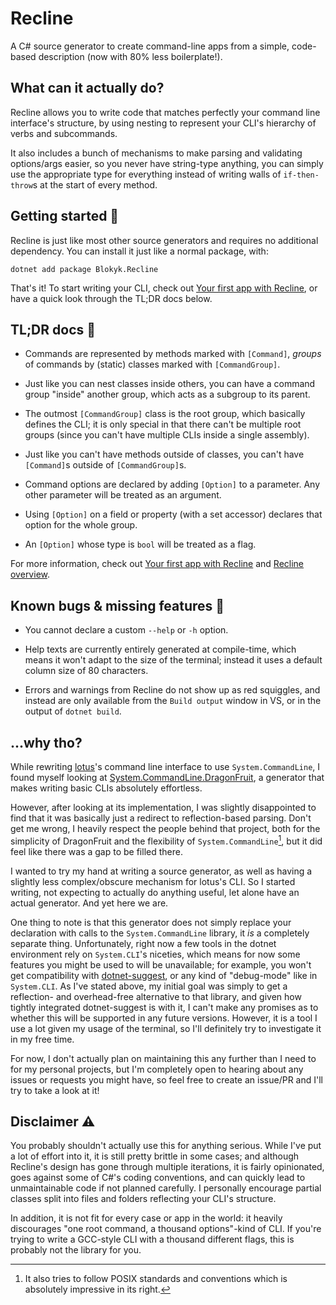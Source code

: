 # Recline

A C# source generator to create command-line apps from a simple, code-based description (now with 80% less boilerplate!).

## What can it actually do?

Recline allows you to write code that matches perfectly your command line interface's structure, by using nesting to represent your CLI's hierarchy of verbs and subcommands.

It also includes a bunch of mechanisms to make parsing and validating options/args easier, so you never have string-type anything, you can simply use the appropriate type for everything instead of writing walls of `if-then-throw`s at the start of every method.

## Getting started 🚀

Recline is just like most other source generators and requires no additional dependency. You can install it just like a normal package, with:

```shell
dotnet add package Blokyk.Recline
```

That's it! To start writing your CLI, check out [Your first app with Recline](docs/../Your%20first%20app%20with%20Recline.md), or have a quick look through the TL;DR docs below.

## TL;DR docs 📖

- Commands are represented by methods marked with `[Command]`, *groups* of commands by (static) classes marked with `[CommandGroup]`.

- Just like you can nest classes inside others, you can have a command group "inside" another group, which acts as a subgroup to its parent.

- The outmost `[CommandGroup]` class is the root group, which basically defines the CLI; it is only special in that there can't be multiple root groups (since you can't have multiple CLIs inside a single assembly).

- Just like you can't have methods outside of classes, you can't have `[Command]`s outside of `[CommandGroup]`s.

- Command options are declared by adding `[Option]` to a parameter. Any other parameter will be treated as an argument.

- Using `[Option]` on a field or property (with a set accessor) declares that option for the whole group.

- An `[Option]` whose type is `bool` will be treated as a flag.

For more information, check out [Your first app with Recline](docs/Your-first-app-with-Recline.md) and [Recline overview](docs/Recline-overview.md).

## Known bugs & missing features 🐛

- You cannot declare a custom `--help` or `-h` option.

- Help texts are currently entirely generated at compile-time, which means it won't adapt to the size of the terminal; instead it uses a default column size of 80 characters.

- Errors and warnings from Recline do not show up as red squiggles, and instead are only available from the `Build output` window in VS, or in the output of `dotnet build`.

## ...why tho?

While rewriting [lotus](https://github.com/lotuslang/lotus)'s command line interface to use `System.CommandLine`, I found myself looking at [System.CommandLine.DragonFruit](https://github.com/dotnet/command-line-api/blob/main/docs/DragonFruit-overview.md), a generator that makes writing basic CLIs absolutely effortless.

However, after looking at its implementation, I was slightly disappointed to find that it was basically just a redirect to reflection-based parsing. Don't get me wrong, I heavily respect the people behind that project, both for the simplicity of DragonFruit and the flexibility of `System.CommandLine`[^1], but it did feel like there was a gap to be filled there.

[^1]: It also tries to follow POSIX standards and conventions which is absolutely impressive in its right.

I wanted to try my hand at writing a source generator, as well as having a slightly less complex/obscure mechanism for lotus's CLI. So I started writing, not expecting to actually do anything useful, let alone have an actual generator. And yet here we are.

One thing to note is that this generator does not simply replace your declaration with calls to the `System.CommandLine` library, it *is* a completely separate thing. Unfortunately, right now a few tools in the dotnet environment rely on `System.CLI`'s niceties, which means for now some features you might be used to will be unavailable; for example, you won't get compatibility with [dotnet-suggest](https://github.com/dotnet/command-line-api/blob/main/docs/dotnet-suggest.md), or any kind of "debug-mode" like in `System.CLI`. As I've stated above, my initial goal was simply to get a reflection- and overhead-free alternative to that library, and given how tightly integrated dotnet-suggest is with it, I can't make any promises as to whether this will be supported in any future versions. However, it is a tool I use a lot given my usage of the terminal, so I'll definitely try to investigate it in my free time.

For now, I don't actually plan on maintaining this any further than I need to for my personal projects, but I'm completely open to hearing about any issues or requests you might have, so feel free to create an issue/PR and I'll try to take a look at it!

## Disclaimer ⚠️

You probably shouldn't actually use this for anything serious. While I've put a lot of effort into it, it is still pretty brittle in some cases; and although Recline's design has gone through multiple iterations, it is fairly opinionated, goes against some of C#'s coding conventions, and can quickly lead to unmaintainable code if not planned carefully. I personally encourage partial classes split into files and folders reflecting your CLI's structure.

In addition, it is not fit for every case or app in the world: it heavily discourages "one root command, a thousand options"-kind of CLI. If you're trying to write a GCC-style CLI with a thousand different flags, this is probably not the library for you.